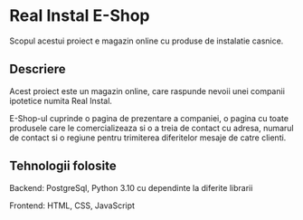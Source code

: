 # Real Instal E-Shop

Scopul acestui proiect e magazin online cu produse de instalatie casnice.

## Descriere

Acest proiect este un magazin online, care raspunde nevoii unei companii ipotetice numita Real Instal.

E-Shop-ul cuprinde o pagina de prezentare a companiei, o pagina cu toate produsele care le comercializeaza si o a treia
de contact cu adresa, numarul de contact si o regiune pentru trimiterea diferitelor mesaje de catre clienti.

## Tehnologii folosite

Backend: PostgreSql, Python 3.10 cu dependinte la diferite librarii

Frontend: HTML, CSS, JavaScript
